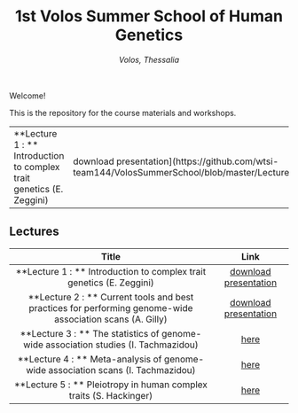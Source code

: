 <div align="center">
<h1>1st Volos Summer School of Human Genetics</h1>
<i>Volos, Thessalia</i>
</div>
<br>
<br>


Welcome! 

This is the repository for the course materials and workshops.
<table>
<tr>
<td>**Lecture 1 : ** Introduction to complex trait genetics (E. Zeggini)</td>
<td>download presentation](https://github.com/wtsi-team144/VolosSummerSchool/blob/master/Lectures/Lecture1.pptx) </td>
</tr>
</table>

## Lectures
| Title | Link |
| :---: | :---: |
| **Lecture 1 : ** Introduction to complex trait genetics (E. Zeggini)| [download presentation](https://github.com/wtsi-team144/VolosSummerSchool/blob/master/Lectures/Lecture1.pptx)  |
| **Lecture 2 : ** Current tools and best practices for performing genome-wide association scans (A. Gilly)| [download presentation](https://github.com/wtsi-team144/VolosSummerSchool/blob/master/Lectures/Lecture2.pptx)  |
| **Lecture 3 : ** The statistics of genome-wide association studies (I. Tachmazidou)| [here](https://github.com/wtsi-team144/VolosSummerSchool/blob/master/Lectures/Lecture3.pptx)  |
| **Lecture 4 : ** Meta-analysis of genome-wide association scans (I. Tachmazidou)| [here](https://github.com/wtsi-team144/VolosSummerSchool/blob/master/Lectures/Lecture4.pptx)  |
| **Lecture 5 : ** Pleiotropy in human complex traits (S. Hackinger)| [here](https://github.com/wtsi-team144/VolosSummerSchool/blob/master/Lectures/Lecture5.pptx)  |
